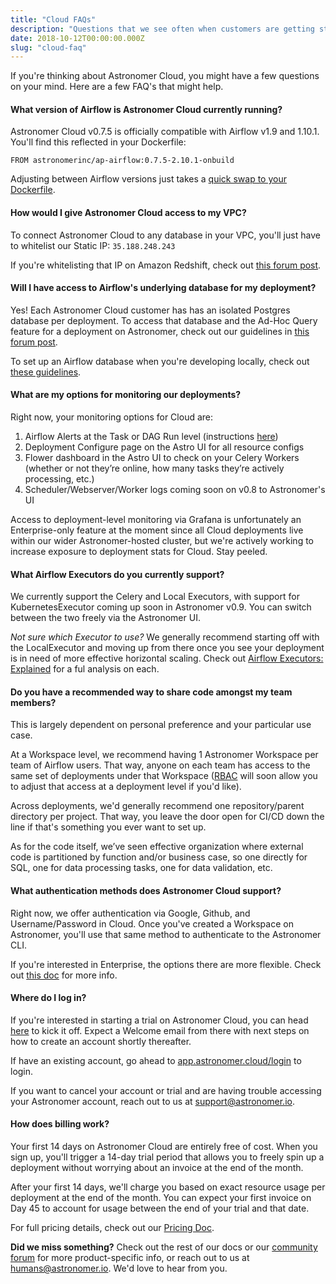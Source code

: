 ```yaml
---
title: "Cloud FAQs"
description: "Questions that we see often when customers are getting started on Astronomer Cloud."
date: 2018-10-12T00:00:00.000Z
slug: "cloud-faq"
---
```


If you're thinking about Astronomer Cloud, you might have a few questions on your mind. Here are a few FAQ's that might help.

#### What version of Airflow is Astronomer Cloud currently running?

Astronomer Cloud v0.7.5 is officially compatible with Airflow v1.9 and 1.10.1. You'll find this reflected in your Dockerfile:

```
FROM astronomerinc/ap-airflow:0.7.5-2.10.1-onbuild
```

Adjusting between Airflow versions just takes a [quick swap to your Dockerfile](https://forum.astronomer.io/t/how-do-i-run-airflow-1-10-on-astronomer-v0-7/58).

#### How would I give Astronomer Cloud access to my VPC?

To connect Astronomer Cloud to any database in your VPC, you'll just have to whitelist our Static IP: `35.188.248.243`

If you're whitelisting that IP on Amazon Redshift, check out [this forum post](https://forum.astronomer.io/t/how-do-i-whitelist-astronomer-cloud-on-aws-redshift/165).

#### Will I have access to Airflow's underlying database for my deployment?

Yes! Each Astronomer Cloud customer has has an isolated Postgres database per deployment. To access that database and the Ad-Hoc Query feature for a deployment on Astronomer, check out our guidelines in [this forum post](https://forum.astronomer.io/t/how-can-i-set-up-the-ad-hoc-query-feature-in-a-remote-deployment/143).

To set up an Airflow database when you're developing locally, check out [these guidelines](https://forum.astronomer.io/t/how-do-i-set-my-postgres-username-and-password-to-access-the-ad-hoc-query-feature-locally/139).

#### What are my options for monitoring our deployments?

Right now, your monitoring options for Cloud are:

1. Airflow Alerts at the Task or DAG Run level (instructions [here](https://www.astronomer.io/docs/setting-up-airflow-emails/))
2. Deployment Configure page on the Astro UI for all resource configs
3. Flower dashboard in the Astro UI to check on your Celery Workers (whether or not they’re online, how many tasks they’re actively processing, etc.)
4. Scheduler/Webserver/Worker logs coming soon on v0.8 to Astronomer's UI

Access to deployment-level monitoring via Grafana is unfortunately an Enterprise-only feature at the moment since all Cloud deployments live within our wider Astronomer-hosted cluster, but we're actively working to increase exposure to deployment stats for Cloud. Stay peeled.

#### What Airflow Executors do you currently support?

We currently support the Celery and Local Executors, with support for KubernetesExecutor coming up soon in Astronomer v0.9. You can switch between the two freely via the Astronomer UI.

*Not sure which Executor to use?* We generally recommend starting off with the LocalExecutor and moving up from there once you see your deployment is in need of more effective horizontal scaling. Check out [Airflow Executors: Explained](https://www.astronomer.io/guides/airflow-executors-explained/) for a ful analysis on each.

#### Do you have a recommended way to share code amongst my team members?

This is largely dependent on personal preference and your particular use case.

At a Workspace level, we recommend having 1 Astronomer Workspace per team of Airflow users. That way, anyone on each team has access to the same set of deployments under that Workspace ([RBAC](https://www.astronomer.io/docs/ee-rbac/) will soon allow you to adjust that access at a deployment level if you'd like). 

Across deployments, we'd generally recommend one repository/parent directory per project. That way, you leave the door open for CI/CD down the line if that's something you ever want to set up.

As for the code itself, we’ve seen effective organization where external code is partitioned by function and/or business case, so one directly for SQL, one for data processing tasks, one for data validation, etc.

#### What authentication methods does Astronomer Cloud support?

Right now, we offer authentication via Google, Github, and Username/Password in Cloud. Once you've created a Workspace on Astronomer, you'll use that same method to authenticate to the Astronomer CLI.

If you're interested in Enterprise, the options there are more flexible. Check out [this doc](https://www.astronomer.io/docs/ee-integrating-auth-system/) for more info.

#### Where do I log in?

If you're interested in starting a trial on Astronomer Cloud, you can head [here](https://www.astronomer.io/trial/) to kick it off. Expect a Welcome email from there with next steps on how to create an account shortly thereafter.

If have an existing account, go ahead to [app.astronomer.cloud/login](https://app.astronomer.cloud/login) to login.

If you want to cancel your account or trial and are having trouble accessing your Astronomer account, reach out to us at support@astronomer.io.

#### How does billing work?

Your first 14 days on Astronomer Cloud are entirely free of cost. When you sign up, you'll trigger a 14-day trial period that allows you to freely spin up a deployment without worrying about an invoice at the end of the month.

After your first 14 days, we'll charge you based on exact resource usage per deployment at the end of the month. You can expect your first invoice on Day 45 to account for usage between the end of your trial and that date.

For full pricing details, check out our [Pricing Doc](https://www.astronomer.io/docs/pricing/).

**Did we miss something?** Check out the rest of our docs or our [community forum](https://forum.astronomer.io/) for more product-specific info, or reach out to us at humans@astronomer.io. We'd love to hear from you.
